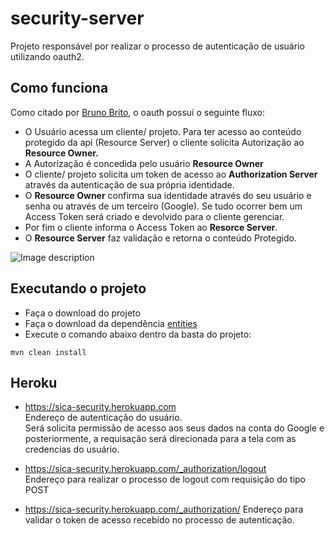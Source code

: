 # security-server

Projeto responsável por realizar o processo de autenticação de usuário utilizando oauth2.

## Como funciona
Como citado por <a href="https://www.brunobrito.net.br/oauth2/">Bruno Brito</a>, o oauth possui o seguinte fluxo:
- O Usuário acessa um cliente/ projeto. Para ter acesso ao conteúdo protegido da api (Resource Server) o cliente solicita Autorização ao <b>Resource Owner.</b>
- A Autorização é concedida pelo usuário <b>Resource Owner</b>
- O cliente/ projeto solicita um token de acesso ao <b>Authorization Server</b> através da autenticação de sua própria identidade.
- O <b>Resource Owner</b> confirma sua identidade através do seu usuário e senha ou através de um terceiro (Google). Se tudo ocorrer bem um Access Token será criado e devolvido para o cliente gerenciar.
- Por fim o cliente informa o Access Token ao <b>Resorce Server</b>.
- O <b>Resource Server</b> faz validação e retorna o conteúdo Protegido.

![Image description](https://www.brunobrito.net.br/content/images/2018/08/roles-2.png)

## Executando o projeto
- Faça o download do projeto
- Faça o download da dependência <a href="https://github.com/skyrafael/TCC-PUC/tree/master/entities">entities</a>
- Execute o comando abaixo dentro da basta do projeto:

```
mvn clean install
```

## Heroku
- https://sica-security.herokuapp.com <br />
Endereço de autenticação do usuário.  
Será solicita permissão de acesso aos seus dados na conta do Google e posteriormente, a requisação será direcionada para a tela com as credencias do usuário.


- https://sica-security.herokuapp.com/_authorization/logout <br />
Endereço para realizar o processo de logout com requisição do tipo POST


- https://sica-security.herokuapp.com/_authorization/
Endereço para validar o token de acesso recebido no processo de autenticação.



